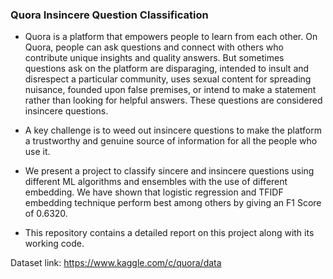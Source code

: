 ﻿### Quora Insincere Question Classification
 
* Quora is a platform that empowers people to learn from each other. On Quora, people can ask questions and connect with others who contribute unique insights and quality answers. But sometimes questions ask on the platform are disparaging, intended to insult and disrespect a particular community, uses sexual content for spreading nuisance, founded upon false premises, or intend to make a statement rather than looking for helpful answers. These questions are considered insincere questions.

* A key challenge is to weed out insincere questions to make the platform a trustworthy and genuine source of information for all the people who use it.


* We present a project to classify sincere and insincere questions using different ML algorithms and ensembles with the use of different embedding. We have shown that logistic regression and TFIDF embedding technique perform best among others by giving an F1 Score of 0.6320.


* This repository contains a detailed report on this project along with its working code.

Dataset link: https://www.kaggle.com/c/quora/data
